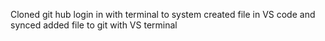 Cloned git hub login in with terminal to system
created file in VS code and synced added file to git with VS terminal